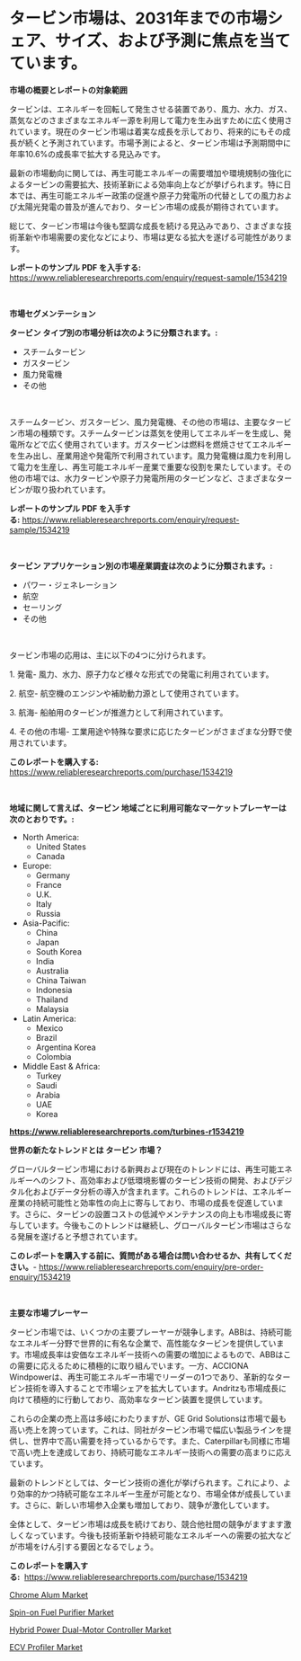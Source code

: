 <p><h1>タービン市場は、2031年までの市場シェア、サイズ、および予測に焦点を当てています。</h1></p><p><strong>市場の概要とレポートの対象範囲</strong></p>
<p><p>タービンは、エネルギーを回転して発生させる装置であり、風力、水力、ガス、蒸気などのさまざまなエネルギー源を利用して電力を生み出すために広く使用されています。現在のタービン市場は着実な成長を示しており、将来的にもその成長が続くと予測されています。市場予測によると、タービン市場は予測期間中に年率10.6%の成長率で拡大する見込みです。</p><p>最新の市場動向に関しては、再生可能エネルギーの需要増加や環境規制の強化によるタービンの需要拡大、技術革新による効率向上などが挙げられます。特に日本では、再生可能エネルギー政策の促進や原子力発電所の代替としての風力および太陽光発電の普及が進んでおり、タービン市場の成長が期待されています。</p><p>総じて、タービン市場は今後も堅調な成長を続ける見込みであり、さまざまな技術革新や市場需要の変化などにより、市場は更なる拡大を遂げる可能性があります。</p></p>
<p><strong>レポートのサンプル PDF を入手する:</strong> <a href="https://www.reliableresearchreports.com/enquiry/request-sample/1534219">https://www.reliableresearchreports.com/enquiry/request-sample/1534219</a></p>
<p>&nbsp;</p>
<p><strong>市場セグメンテーション</strong></p>
<p><strong>タービン タイプ別の市場分析は次のように分類されます。:</strong></p>
<p><ul><li>スチームタービン</li><li>ガスタービン</li><li>風力発電機</li><li>その他</li></ul></p>
<p>&nbsp;</p>
<p><p>スチームタービン、ガスタービン、風力発電機、その他の市場は、主要なタービン市場の種類です。スチームタービンは蒸気を使用してエネルギーを生成し、発電所などで広く使用されています。ガスタービンは燃料を燃焼させてエネルギーを生み出し、産業用途や発電所で利用されています。風力発電機は風力を利用して電力を生産し、再生可能エネルギー産業で重要な役割を果たしています。その他の市場では、水力タービンや原子力発電所用のタービンなど、さまざまなタービンが取り扱われています。</p></p>
<p><strong>レポートのサンプル PDF を入手する:</strong>&nbsp;<a href="https://www.reliableresearchreports.com/enquiry/request-sample/1534219">https://www.reliableresearchreports.com/enquiry/request-sample/1534219</a></p>
<p>&nbsp;</p>
<p><strong> タービン アプリケーション別の市場産業調査は次のように分類されます。:</strong></p>
<p><ul><li>パワー・ジェネレーション</li><li>航空</li><li>セーリング</li><li>その他</li></ul></p>
<p>&nbsp;</p>
<p><p>タービン市場の応用は、主に以下の4つに分けられます。</p><p>1. 発電- 風力、水力、原子力など様々な形式での発電に利用されています。</p><p>2. 航空- 航空機のエンジンや補助動力源として使用されています。</p><p>3. 航海- 船舶用のタービンが推進力として利用されています。</p><p>4. その他の市場- 工業用途や特殊な要求に応じたタービンがさまざまな分野で使用されています。</p></p>
<p><strong>このレポートを購入する:</strong>&nbsp; <a href="https://www.reliableresearchreports.com/purchase/1534219">https://www.reliableresearchreports.com/purchase/1534219</a></p>
<p>&nbsp;</p>
<p><strong>地域に関して言えば、タービン 地域ごとに利用可能なマーケットプレーヤーは次のとおりです。:</strong></p>
<p><ul>
    <li>
        North America:
        <ul>
            <li>United States</li>
            <li>Canada</li>
        </ul>
    </li>
    <li>
        Europe:
        <ul>
            <li>Germany</li>
            <li>France</li>
            <li>U.K.</li>
            <li>Italy</li>
            <li>Russia</li>
        </ul>
    </li>
    <li>
        Asia-Pacific:
        <ul>
            <li>China</li>
            <li>Japan</li>
            <li>South Korea</li>
            <li>India</li>
            <li>Australia</li>
            <li>China Taiwan</li>
            <li>Indonesia</li>
            <li>Thailand</li>
            <li>Malaysia</li>
        </ul>
    </li>
    <li>
        Latin America:
        <ul>
            <li>Mexico</li>
            <li>Brazil</li>
            <li>Argentina Korea</li>
            <li>Colombia</li>
        </ul>
    </li>
    <li>
        Middle East & Africa:
        <ul>
            <li>Turkey</li>
            <li>Saudi</li>
            <li>Arabia</li>
            <li>UAE</li>
            <li>Korea</li>
        </ul>
    </li>
    </ul></p>
<p><strong><a href="https://www.reliableresearchreports.com/turbines-r1534219">https://www.reliableresearchreports.com/turbines-r1534219</a></strong>&nbsp;</p>
<p><strong>世界の新たなトレンドとは タービン 市場？</strong></p>
<p><p>グローバルタービン市場における新興および現在のトレンドには、再生可能エネルギーへのシフト、高効率および低環境影響のタービン技術の開発、およびデジタル化およびデータ分析の導入が含まれます。これらのトレンドは、エネルギー産業の持続可能性と効率性の向上に寄与しており、市場の成長を促進しています。さらに、タービンの設置コストの低減やメンテナンスの向上も市場成長に寄与しています。今後もこのトレンドは継続し、グローバルタービン市場はさらなる発展を遂げると予想されています。</p></p>
<p><strong>このレポートを購入する前に、質問がある場合は問い合わせるか、共有してください。</strong>- <a href="https://www.reliableresearchreports.com/enquiry/pre-order-enquiry/1534219">https://www.reliableresearchreports.com/enquiry/pre-order-enquiry/1534219</a></p>
<p>&nbsp;</p>
<p><strong>主要な市場プレーヤー</strong></p>
<p><p>タービン市場では、いくつかの主要プレーヤーが競争します。ABBは、持続可能なエネルギー分野で世界的に有名な企業で、高性能なタービンを提供しています。市場成長率は安価なエネルギー技術への需要の増加によるもので、ABBはこの需要に応えるために積極的に取り組んでいます。一方、ACCIONA Windpowerは、再生可能エネルギー市場でリーダーの1つであり、革新的なタービン技術を導入することで市場シェアを拡大しています。Andritzも市場成長に向けて積極的に行動しており、高効率なタービン装置を提供しています。</p><p>これらの企業の売上高は多岐にわたりますが、GE Grid Solutionsは市場で最も高い売上を誇っています。これは、同社がタービン市場で幅広い製品ラインを提供し、世界中で高い需要を持っているからです。また、Caterpillarも同様に市場で高い売上を達成しており、持続可能なエネルギー技術への需要の高まりに応えています。</p><p>最新のトレンドとしては、タービン技術の進化が挙げられます。これにより、より効率的かつ持続可能なエネルギー生産が可能となり、市場全体が成長しています。さらに、新しい市場参入企業も増加しており、競争が激化しています。</p><p>全体として、タービン市場は成長を続けており、競合他社間の競争がますます激しくなっています。今後も技術革新や持続可能なエネルギーへの需要の拡大などが市場をけん引する要因となるでしょう。</p></p>
<p><strong>このレポートを購入する:</strong>&nbsp;&nbsp;<a href="https://www.reliableresearchreports.com/purchase/1534219">https://www.reliableresearchreports.com/purchase/1534219</a></p>
<p><p><a href="https://spotless-saver-8fd.notion.site/Chrome-Alum-Market-Size-Market-Trends-and-Growth-Outlook-forecasted-for-period-from-2024-to-2031-cb575e24d46e4e87bc2f33ee3b69149c">Chrome Alum Market</a></p><p><a href="https://issuu.com/reportprime-2/docs/spin-on-fuel-purifier-market-size-2030.pptx">Spin-on Fuel Purifier Market</a></p><p><a href="https://issuu.com/reportprime-2/docs/hybrid-power-dual-motor-controller-market-size-203">Hybrid Power Dual-Motor Controller Market</a></p><p><a href="https://view.publitas.com/reportprime-1/ecv-profiler-market-size-global-industry-overview-market-segmentation-and-forecast-2024-to-2031/">ECV Profiler Market</a></p></p>